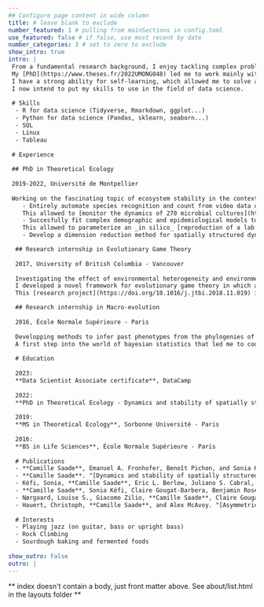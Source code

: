 ```yaml
---
## Configure page content in wide column
title: # leave blank to exclude
number_featured: 1 # pulling from mainSections in config.toml
use_featured: false # if false, use most recent by date
number_categories: 3 # set to zero to exclude
show_intro: true
intro: |
 From a fundamental research background, I enjoy tackling complex problems through data analysis.
 My [PhD](https://www.theses.fr/2022UMONG048) led me to work mainly with Python and R, but I'm always interested in learning new tools and approaches.
 I have a strong ability for self-learning, which allowed me to solve a wide variety of problems such as fitting demographic models on [ecological](https://doi.org/10.1111/ele.13692) [data](https://doi.org/10.1098/rspb.2022.0543) using bayesian statistics, or [automated species identification](https://doi.org/10.1098/rspb.2022.0543) and counting from videos data.
 I now intend to put my skills to use in the field of data science.
 
 # Skills
  - R for data science (Tidyverse, Rmarkdown, ggplot...)
  - Python for data science (Pandas, sklearn, seaborn...)
  - SQL
  - Linux
  - Tableau
  
 # Experience
 
 ## PhD in Theoretical Ecology
 
 2019-2022, Université de Montpellier
 
 Working on the fascinating topic of ecosystem stability in the context of global changes. Conducting research at the crossroads of life sciences and mathematics led me to:
    - Entirely automate species recognition and count from video data using [machine learning]({{< ref "/Species_id">}}), reaching up to 99% accuracy _vs._ 80% for human observers.
    This allowed to [monitor the dynamics of 270 microbial cultures](https://doi.org/10.1098/rspb.2022.0543), a tenfold increase from human recognition and counting. 
    - Succesfully fit complex demographic and epidemiological models to time series using [bayesian statistics]({{< ref "/bayes_demo_fit">}}).
    This allowed to parameterize an _in silico_ [reproduction of a lab experiment](https://doi.org/10.1098/rspb.2022.0543) and to estimate the transmission rate and virulence of an [intra-cellular parasite](https://doi.org/10.1111/ele.13692).
    - Develop a dimension reduction method for spatially structured dynamical systems using formal mathematics.

  ## Research internship in Evolutionary Game Theory
  
  2017, University of British Columbia - Vancouver
  
  Investigating the effect of environmental heterogeneity and environmental feedbacks on the evolutionary stable strategies of classical games.
  I developed a novel framework for evolutionary game theory in which an agent's strategy affects its local environment, and an agent's environment affects its fitness, resulting in a strategy-environment feedback.
  This [research project](https://doi.org/10.1016/j.jtbi.2018.11.019) involved both numerical simulations and analytical modeling.

  ## Research internship in Macro-evolution
  
  2016, École Normale Supérieure - Paris
  
  Developping methods to infer past phenotypes from the phylogenies of co-evolving clades (*e.g.*, figs and fig wasps).
  A first step into the world of bayesian statistics that led me to code a bayesian integrator from scratch to handle the complex model structures involved.
  
  # Education
  
  2023:
  **Data Scientist Associate certificate**, DataCamp
  
  2022:
  **PhD in Theoretical Ecology - Dynamics and stability of spatially structured ecosytems**, Université de Montpellier - Montpellier
  
  2019:
  **MS in Theoretical Ecology**, Sorbonne Université - Paris
  
  2016:
  **BS in Life Sciences**, École Normale Supérieure - Paris
  
  # Publications
  - **Camille Saade**, Emanuel A. Fronhofer, Benoît Pichon, and Sonia Kéfi. "[Landscape structure affects metapopulation-scale tipping points](https://doi.org/10.1086/724550)." The American Naturalist 202, no. 1 (2023): E000-E000.
  - **Camille Saade**. "[Dynamics and stability of spatially structured ecosystems](https://www.theses.fr/2022UMONG048)." PhD diss., Université de Montpellier, 2022.
  - Kéfi, Sonia, **Camille Saade**, Eric L. Berlow, Juliano S. Cabral, and Emanuel A. Fronhofer. "[Scaling up our understanding of tipping points](https://doi.org/10.1098/rstb.2021.0386)." Philosophical Transactions of the Royal Society B 377, no. 1857 (2022): 20210386.
  - **Camille Saade**, Sonia Kéfi, Claire Gougat-Barbera, Benjamin Rosenbaum, and Emanuel A. Fronhofer. "[Spatial autocorrelation of local patch extinctions drives recovery dynamics in metacommunities](https://doi.org/10.1098/rspb.2022.0543)." Proceedings of the Royal Society B 289, no. 1972 (2022): 20220543.
  - Nørgaard, Louise S., Giacomo Zilio, **Camille Saade**, Claire Gougat‐Barbera, Matthew D. Hall, Emanuel A. Fronhofer, and Oliver Kaltz. "[An evolutionary trade‐off between parasite virulence and dispersal at experimental invasion fronts](https://doi.org/10.1111/ele.13692)." Ecology Letters 24, no. 4 (2021): 739-750.
  - Hauert, Christoph, **Camille Saade**, and Alex McAvoy. "[Asymmetric evolutionary games with environmental feedback](https://doi.org/10.1016/j.jtbi.2018.11.019)." Journal of theoretical biology 462 (2019): 347-360.
  
  # Interests
  - Playing jazz (on guitar, bass or upright bass)
  - Rock Climbing
  - Sourdough baking and fermented foods
  
show_outro: False
outro: |
---
```


** index doesn't contain a body, just front matter above.
See about/list.html in the layouts folder **